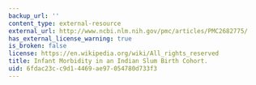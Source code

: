 ```yaml
---
backup_url: ''
content_type: external-resource
external_url: http://www.ncbi.nlm.nih.gov/pmc/articles/PMC2682775/
has_external_license_warning: true
is_broken: false
license: https://en.wikipedia.org/wiki/All_rights_reserved
title: Infant Morbidity in an Indian Slum Birth Cohort.
uid: 6fdac23c-c9d1-4469-ae97-054780d733f3
---
```

